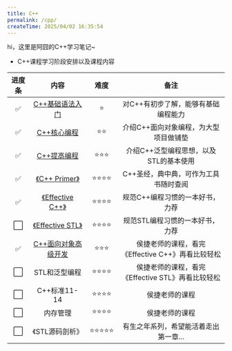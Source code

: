 ```yaml
---
title: C++
permalink: /cpp/
createTime: 2025/04/02 16:35:54
---
```


hi，这里是阿囧的C++学习笔记~



- C++课程学习阶段安排以及课程内容



| 进度条 | 内容            | 难度 | 备注                                   |
| :------: | :---------------: | :--: | :--------------------------------------: |
| ✅       | [C++基础语法入门](./base/1-初识C++.md) | ⭐ | 对C++有初步了解，能够有基础编程能力    |
| ✅       | [C++核心编程](./core/1-内存分区模型.md) | ⭐⭐ | 介绍C++面向对象编程，为大型项目做铺垫  |
| ✅       | [C++提高编程](./improve/1-模板.md) | ⭐⭐⭐ | 介绍C++泛型编程思想，以及STL的基本使用 |
| ✅       | [《C++ Primer》](../read/cs/C++%20Primer.md) | ⭐⭐⭐⭐ | C++圣经，典中典，可作为工具书随时查阅 |
| ✅       | [《Effective C++》](../read/cs/Effective%20C++.md) | ⭐⭐⭐⭐ | 规范C++编程习惯的一本好书，力荐 |
| ⬜       | [《Effective STL》](../read/cs/Effective%20STL.md) | ⭐⭐⭐⭐ | 规范STL编程习惯的一本好书，力荐 |
| ✅       | [C++面向对象高级开发](./senior/1-C++编程简介.md) | ⭐⭐⭐ | 侯捷老师的课程，看完《Effective C++》再看比较轻松 |
| ⬜       | STL和泛型编程 | ⭐⭐⭐⭐ | 侯捷老师的课程，看完《Effective STL》再看比较轻松 |
| ⬜       | C++标准11-14 | ⭐⭐⭐⭐ | 侯捷老师的课程 |
| ⬜       | 内存管理 | ⭐⭐⭐⭐ | 侯捷老师的课程 |
| ⬜       | 《STL源码剖析》 | ⭐⭐⭐⭐⭐ | 有生之年系列，希望能活着走出第一章... |



<!-- 
| 进度条 | 阶段     | 内容            | 备注                                   | 时间 |
| :------: | :--------: | :---------------: | :--------------------------------------: | :---: |
| ✅       | 第一阶段 | [C++基础语法入门](./base/1-初识C++.md) | 对C++有初步了解，能够有基础编程能力    | 2025-08-01 ~ 2025-08-10 |
| ✅       | 第二阶段 | [C++核心编程](./core/1-内存分区模型.md)     | 介绍C++面向对象编程，为大型项目做铺垫  | 2025-08-11 ~ 2025-08-20 |
| ✅       | 第三阶段 | [C++提高编程](./improve/1-模板.md)     | 介绍C++泛型编程思想，以及STL的基本使用 | 2025-08-21 ~ 2025-08-28 |
| ✅       | 啃书 | [《C++ Primer》](../read/cs/C++%20Primer.md)    | C++圣经，典中典，可作为工具书随时查阅 | 2025-08-05 ~ 2025-09-01 |
| ✅       | 啃书 | [《Effective C++》](../read/cs/Effective%20C++.md)  | 规范编程习惯的一本好书 | 2025-08-15 ~ 2025-08-30 |
| ⬜       | 第四阶段 | [C++面向对象高级开发](./senior/1-C++编程简介.md)     | 侯捷老师的课程 | 2025-09-01 ~  | -->
